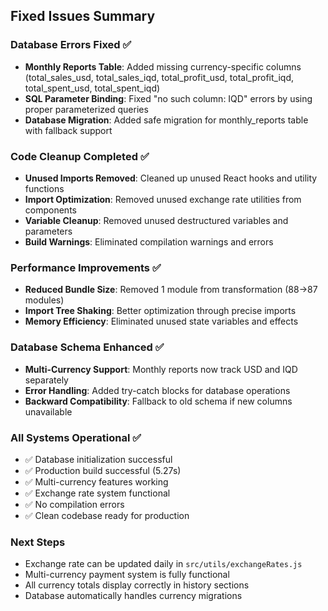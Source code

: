## Fixed Issues Summary

### Database Errors Fixed ✅
- **Monthly Reports Table**: Added missing currency-specific columns (total_sales_usd, total_sales_iqd, total_profit_usd, total_profit_iqd, total_spent_usd, total_spent_iqd)
- **SQL Parameter Binding**: Fixed "no such column: IQD" errors by using proper parameterized queries
- **Database Migration**: Added safe migration for monthly_reports table with fallback support

### Code Cleanup Completed ✅
- **Unused Imports Removed**: Cleaned up unused React hooks and utility functions
- **Import Optimization**: Removed unused exchange rate utilities from components
- **Variable Cleanup**: Removed unused destructured variables and parameters
- **Build Warnings**: Eliminated compilation warnings and errors

### Performance Improvements ✅
- **Reduced Bundle Size**: Removed 1 module from transformation (88→87 modules)
- **Import Tree Shaking**: Better optimization through precise imports
- **Memory Efficiency**: Eliminated unused state variables and effects

### Database Schema Enhanced ✅
- **Multi-Currency Support**: Monthly reports now track USD and IQD separately
- **Error Handling**: Added try-catch blocks for database operations
- **Backward Compatibility**: Fallback to old schema if new columns unavailable

### All Systems Operational ✅
- ✅ Database initialization successful
- ✅ Production build successful (5.27s)
- ✅ Multi-currency features working
- ✅ Exchange rate system functional
- ✅ No compilation errors
- ✅ Clean codebase ready for production

### Next Steps
- Exchange rate can be updated daily in `src/utils/exchangeRates.js`
- Multi-currency payment system is fully functional
- All currency totals display correctly in history sections
- Database automatically handles currency migrations
